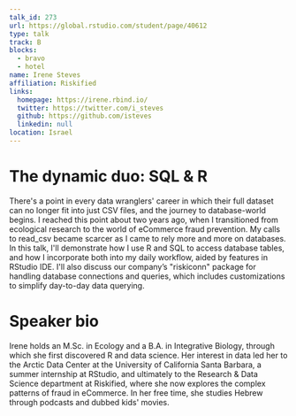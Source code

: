 ```yaml
---
talk_id: 273
url: https://global.rstudio.com/student/page/40612
type: talk
track: B
blocks:
  - bravo
  - hotel
name: Irene Steves
affiliation: Riskified
links:
  homepage: https://irene.rbind.io/
  twitter: https://twitter.com/i_steves
  github: https://github.com/isteves
  linkedin: null
location: Israel
---
```


# The dynamic duo: SQL & R

There's a point in every data wranglers' career in which their full dataset can no longer fit into just CSV files, and the journey to database-world begins. I reached this point about two years ago, when I transitioned from ecological research to the world of eCommerce fraud prevention. My calls to read_csv became scarcer as I came to rely more and more on databases. In this talk, I'll demonstrate how I use R and SQL to access database tables, and how I incorporate both into my daily workflow, aided by features in RStudio IDE. I'll also discuss our company’s "riskiconn" package for handling database connections and queries, which includes customizations to simplify day-to-day data querying.

# Speaker bio

Irene holds an M.Sc. in Ecology and a B.A. in Integrative Biology, through which she first discovered R and data science. Her interest in data led her to the Arctic Data Center at the University of California Santa Barbara, a summer internship at RStudio, and ultimately to the Research & Data Science department at Riskified, where she now explores the complex patterns of fraud in eCommerce. In her free time, she studies Hebrew through podcasts and dubbed kids' movies.
